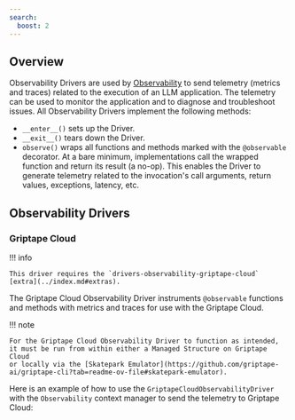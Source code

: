 ```yaml
---
search:
  boost: 2
---
```


## Overview

Observability Drivers are used by [Observability](../structures/observability.md) to send telemetry (metrics and traces) related to the execution of an LLM application. The telemetry can be used to monitor the application and to diagnose and troubleshoot issues. All Observability Drivers implement the following methods:

- `__enter__()` sets up the Driver.
- `__exit__()` tears down the Driver.
- `observe()` wraps all functions and methods marked with the `@observable` decorator. At a bare minimum, implementations call the wrapped function and return its result (a no-op). This enables the Driver to generate telemetry related to the invocation's call arguments, return values, exceptions, latency, etc.

## Observability Drivers

### Griptape Cloud

!!! info

    This driver requires the `drivers-observability-griptape-cloud` [extra](../index.md#extras).

The Griptape Cloud Observability Driver instruments `@observable` functions and methods with metrics and traces for use with the Griptape Cloud.

!!! note

    For the Griptape Cloud Observability Driver to function as intended, it must be run from within either a Managed Structure on Griptape Cloud
    or locally via the [Skatepark Emulator](https://github.com/griptape-ai/griptape-cli?tab=readme-ov-file#skatepark-emulator).

Here is an example of how to use the `GriptapeCloudObservabilityDriver` with the `Observability` context manager to send the telemetry to Griptape Cloud:
